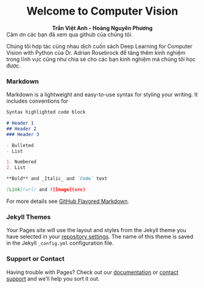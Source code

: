 # <center> Welcome to Computer Vision</center>
 **<center>Trần Việt Anh - Hoàng Nguyên Phương</center>** 
Cảm ơn các bạn đã xem qua github của chúng tôi. 

Chúng tôi hợp tác cùng nhau dịch cuốn sách Deep Learning for Computer Vision with Python của Dr. Adrian Rosebrock để tăng thêm kinh nghiệm trong lĩnh vực cũng như chia sẻ cho các bạn kinh nghiệm mà chúng tôi học được.

### Markdown

Markdown is a lightweight and easy-to-use syntax for styling your writing. It includes conventions for

```markdown
Syntax highlighted code block

# Header 1
## Header 2
### Header 3

- Bulleted
- List

1. Numbered
2. List

**Bold** and _Italic_ and `Code` text

[Link](url) and ![Image](src)
```

For more details see [GitHub Flavored Markdown](https://guides.github.com/features/mastering-markdown/).

### Jekyll Themes

Your Pages site will use the layout and styles from the Jekyll theme you have selected in your [repository settings](https://github.com/Vietanh239/DeepLearningForCV/settings/pages). The name of this theme is saved in the Jekyll `_config.yml` configuration file.

### Support or Contact

Having trouble with Pages? Check out our [documentation](https://docs.github.com/categories/github-pages-basics/) or [contact support](https://support.github.com/contact) and we’ll help you sort it out.
